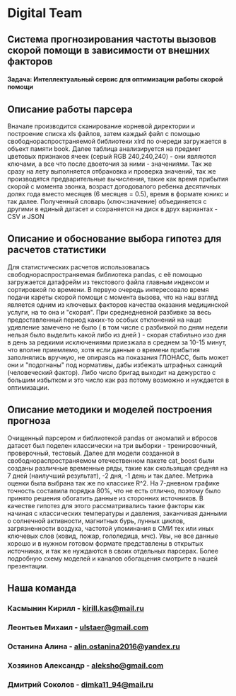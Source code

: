 # Digital Team
## Система прогнозирования частоты вызовов скорой помощи в зависимости от внешних факторов
#### Задача: Интеллектуальный сервис для оптимизации работы скорой помощи

## Описание работы парсера
Вначале производится сканирование корневой директории и построение списка xls файлов, затем каждый файл с помощью свободнораспространяемой библиотеки xlrd по очереди загружается в объект памяти book. Далее таблица анализируется на предмет цветовых признаков ячеек (серый RGB 240,240,240) - они являются ключами, а все что после двоеточия за ними - значениями. Так же сразу на лету выполняется отбраковка и проверка значений, так же производятся предварительные вычисления, такие как время прибытия скорой с момента звонка, возраст догодовалого ребенка десятичных долях года вместо месяцев (6 месяцев = 0.5), время в формате юникс и так далее. Полученный словарь (ключ:значение) объединяется с другими в единый датасет и сохраняется на диск в друх вариантах - CSV и JSON

## Описание и обоснование выбора гипотез для расчетов статистики
Для статистических расчетов использовалась свободнораспространяемая библиотека pandas, с её помощью загружается датафрейм из текстового файла главным индексом и сортировкой по времени. В первую очередь интересовало время подачи кареты скорой помощи с момента вызова, что на наш взгляд является одним из ключевых факторов качества оказания медицинской услуги, на то она и "скорая". При среднедневной разбивке за весь предоставленный период каких-то особых отклонений на наше удивление замечено не было ( в том числе с разбивкой по дням недели нельзя было выделить какой либо из дней ) - скорая стабильно изо дня в день за редкими исключениями приезжала в среднем за 10-15 минут, что вполне приемлемо, хотя если данные о времени прибытия заполнялись вручную, не опираясь на показания ГЛОНАСС, быть может они и "подогнаны" под нормативы, дабы избежать штрафных санкций (человеческий фактор). Либо число бригад выходит на дежурство с большим избытком и это число как раз потому возможно и нуждается в оптимизации.

## Описание методики и моделей построения прогноза
Очищенный парсером и библиотекой pandas от аномалий и вбросов датасет был поделен классически на три выборки - тренировочный, проверочный, тестовый.
Далее для модели созданной в свободнораспространяемом отечественном пакете cat_boost были созданы различные временные ряды, такие как скользящая средняя на 7 дней (наилучший результат), -2 дня, -1 день и так далее. Метрика оценки была выбрана так же по классике R^2. На 7-дневном графике точность составила порядка 80%, что не есть отлично, поэтому было принято решения обогатить данные из сторонних источников. В качестве гипотез для этого рассматривались такие факторы как начиная с классических температуры и давления, заканчивая данными о солнечной активности, магнитных бурь, лунных циклов, загрязненности воздуха, частотой упоминания в СМИ тех или иных ключевых слов (ковид, пожар, гололедица, мчс). Увы, не все данные хорошо и в нужном готовом формате представлены в открытых источниках, и так же нуждаются в своих отдельных парсерах. Более подробную схему моделей и каналов обогащения смотрите в нашей презентации.

## Наша команда
### Касмынин Кирилл - kirill.kas@mail.ru
### Леонтьев Михаил - ulstaer@gmail.com
### Останина Алина - alin.ostanina2016@yandex.ru
### Хозяинов Александр - aleksho@gmail.com
### Дмитрий Соколов - dimka11_94@mail.ru
